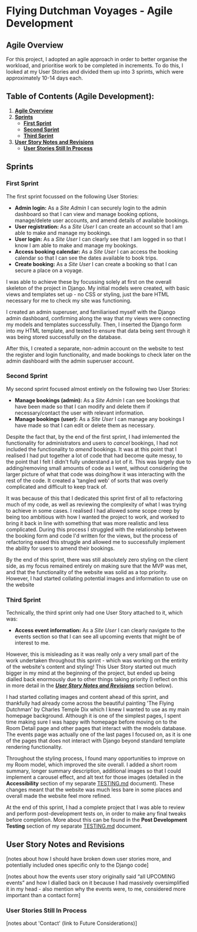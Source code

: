 # **Flying Dutchman Voyages - Agile Development**

## **Agile Overview**

For this project, I adopted an agile approach in order to better organise the workload, and prioritise work to be completed in increments. To do this, I looked at my User Stories and divided them up into 3 sprints, which were approximately 10-14 days each.

## **Table of Contents (Agile Development):**

1. [**Agile Overview**](#agile-overview)
1. [**Sprints**](#sprints)
    - [**First Sprint**](#site-validation)
    - [**Second Sprint**](#site-validation)
    - [**Third Sprint**](#site-validation)
1. [**User Story Notes and Revisions**](#user-story-notes-and-revisions)
    - [**User Stories Still In Process**](#user-stories-still-in-process)

## **Sprints**

### **First Sprint**

The first sprint focussed on the following User Stories:

* **Admin login:** As a _Site Admin_ I can securely login to the admin dashboard so that I can view and manage booking options, manage/delete user accounts, and amend details of available bookings.
* **User registration:** As a _Site User_ I can create an account so that I am able to make and manage my bookings.
* **User login:** As a _Site User_ I can clearly see that I am logged in so that I know I am able to make and manage my bookings.
* **Access booking calendar:** As a _Site User_ I can access the booking calendar so that I can see the dates available to book trips.
* **Create booking:** As a _Site User_ I can create a booking so that I can secure a place on a voyage.

I was able to achieve these by focussing solely at first on the overall skeleton of the project in Django. My initial models were created, with basic views and templates set up - no CSS or styling, just the bare HTML necessary for me to check my site was functioning.

I created an admin superuser, and familiarised myself with the Django admin dashboard, confirming along the way that my views were connecting my models and templates successfully. Then, I inserted the Django form into my HTML template, and tested to ensure that data being sent through it was being stored successfully on the database.

After this, I created a separate, non-admin account on the website to test the register and login functionality, and made bookings to check later on the admin dashboard with the admin superuser account.

### **Second Sprint**

My second sprint focused almost entirely on the following two User Stories:

* **Manage bookings (admin):** As a _Site Admin_ I can see bookings that have been made so that I can modify and delete them if necessary/contact the user with relevant information.
* **Manage bookings (user):** As a _Site User_ I can manage any bookings I have made so that I can edit or delete them as necessary.

Despite the fact that, by the end of the first sprint, I had imlemented the functionality for administrators and users to _cancel_ bookings, I had not included the functionality to _amend_ bookings. It was at this point that I realised I had put together a lot of code that had become quite messy, to the point that I felt I didn't fully understand a lot of it. This was largely due to adding/removing small amounts of code as I went, without considering the larger picture of what that code was doing/how it was interacting with the rest of the code. It created a 'tangled web' of sorts that was overly complicated and difficult to keep track of.

It was because of this that I dedicated this sprint first of all to refactoring much of my code, as well as reviewing the complexity of what I was trying to achieve in some cases. I realised I had allowed some scope creep by being too ambitious with how I wanted the project to work, and worked to bring it back in line with something that was more realistic and less complicated. During this process I struggled with the relationship between the booking form and code I'd written for the views, but the process of refactoring eased this struggle and allowed me to successfully implement the ability for users to amend their bookings.

By the end of this sprint, there was still absolutely zero styling on the client side, as my focus remained entirely on making sure that the MVP was met, and that the functionality of the website was solid as a top priority. However, I had started collating potential images and information to use on the website

### **Third Sprint**

Technically, the third sprint only had one User Story attached to it, which was:

* **Access event information:** As a _Site User_ I can clearly navigate to the events section so that I can see all upcoming events that might be of interest to me.

However, this is misleading as it was really only a very small part of the work undertaken throughout this sprint - which was working on the entirity of the website's content and styling! This User Story started out much bigger in my mind at the beginning of the project, but ended up being dialled back enormously due to other things taking priority (I reflect on this in more detail in the [**_User Story Notes and Revisions_**](#user-story-notes-and-revisions) section below).

I had started collating images and content ahead of this sprint, and thankfully had already come across the beautiful painting 'The Flying Dutchman' by Charles Temple Dix which I knew I wanted to use as my main homepage background. Although it is one of the simplest pages, I spent time making sure I was happy with homepage before moving on to the Room Detail page and other pages that interact with the models database. The events page was actually one of the last pages I focused on, as it is one of the pages that does not interact with Django beyond standard template rendering functionality.

Throughout the styling process, I found many opportunities to improve on my Room model, which improved the site overall. I added a short room summary, longer summary description, additional images so that I could implement a carousel effect, and alt text for those images (detailed in the **Accessibility** section of my separate [TESTING.md](TESTING.md) document). These changes meant that the website was much less bare in some places and overall made the website feel more refined.

At the end of this sprint, I had a complete project that I was able to review and perform post-development tests on, in order to make any final tweaks before completion. More about this can be found in the **Post Development Testing** section of my separate [TESTING.md](TESTING.md) document.

## **User Story Notes and Revisions**

[notes about how I should have broken down user stories more, and potentially included ones specific only to the Django code]

[notes about how the events user story originally said “all UPCOMING events” and how I dialled back on it because I had massively oversimplified it in my head - also mention why the events were, to me, considered more important than a contact form]

### **User Stories Still In Process**

[notes about 'Contact' (link to Future Considerations)]